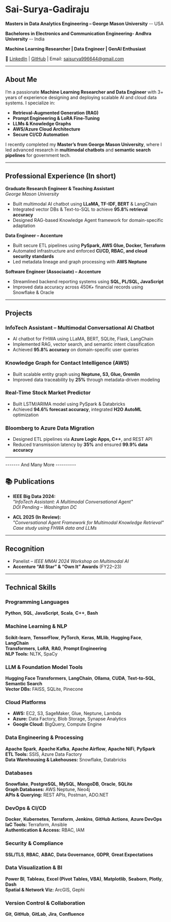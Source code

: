 # Sai-Surya-Gadiraju

 **Masters in Data Analytics Engineering – George Mason University**  -- USA
 
 **Bachelores in Electronics and Communication Engineering- Andhra University** -- India
 
 **Machine Learning Researcher | Data Engineer | GenAI Enthusiast**  
 
🔗 [LinkedIn](https://www.linkedin.com/in/ssgadiraju/) |  [GitHub](https://github.com/saisuryagadiraju) |  Email: saisurya996644@gmail.com

---

## About Me

I’m a passionate **Machine Learning Researcher and Data Engineer** with 3+ years of experience designing and deploying scalable AI and cloud data systems. I specialize in:

- **Retrieval-Augmented Generation (RAG)**
- **Prompt Engineering & LoRA Fine-Tuning**
- **LLMs & Knowledge Graphs**
- **AWS/Azure Cloud Architecture**
- **Secure CI/CD Automation**

I recently completed my **Master’s from George Mason University**, where I led advanced research in **multimodal chatbots** and **semantic search pipelines** for government tech.

---

## Professional Experience (In short)

**Graduate Research Engineer & Teaching Assistant**  
*George Mason University*  
- Built multimodal AI chatbot using **LLaMA, TF-IDF, BERT** & LangChain  
- Integrated vector DBs & Text-to-SQL to achieve **95.8% retrieval accuracy**  
- Designed RAG-based Knowledge Agent framework for domain-specific adaptation

**Data Engineer – Accenture**  
- Built secure ETL pipelines using **PySpark, AWS Glue, Docker, Terraform**  
- Automated infrastructure and enforced **CI/CD, RBAC, and cloud security standards**  
- Led metadata lineage and graph processing with **AWS Neptune**

**Software Engineer (Associaate) – Accenture**  
- Streamlined backend reporting systems using **SQL, PL/SQL, JavaScript**  
- Improved data accuracy across 450K+ financial records using Snowflake & Oracle

---

## Projects 

###  InfoTech Assistant – Multimodal Conversational AI Chatbot
- AI chatbot for FHWA using LLaMA, BERT, SQLite, Flask, LangChain  
- Implemented RAG, vector search, and semantic intent classification  
- Achieved **95.8% accuracy** on domain-specific user queries

###  Knowledge Graph for Contact Intelligence (AWS)
- Built scalable entity graph using **Neptune, S3, Glue, Gremlin**
- Improved data traceability by **25%** through metadata-driven modeling

###  Real-Time Stock Market Predictor
- Built LSTM/ARIMA model using PySpark & Databricks  
- Achieved **94.6% forecast accuracy**, integrated **H2O AutoML** optimization

###  Bloomberg to Azure Data Migration
- Designed ETL pipelines via **Azure Logic Apps, C++**, and REST API  
- Reduced transmission latency by **35%** and ensured **99.9% data accuracy**
---
------- And Many More ----------


## 📚 Publications

- **IEEE Big Data 2024:**  
  *"InfoTech Assistant: A Multimodal Conversational Agent"*  
  *DOI Pending – Washington DC*

- **ACL 2025 (In Review):**  
  *"Conversational Agent Framework for Multimodal Knowledge Retrieval"*  
  *Case study using FHWA data and LLMs*

---

##  Recognition

-  Panelist – *IEEE MMAI 2024 Workshop on Multimodal AI*  
- **Accenture “All Star” & “Own It” Awards** (FY22–23)

---



##  Technical Skills

### Programming Languages
**Python**, **SQL**, **JavaScript**, **Scala**, **C++**, **Bash**

###  Machine Learning & NLP
**Scikit-learn**, **TensorFlow**, **PyTorch**, **Keras**, **MLlib**, **Hugging Face**, **LangChain**  
**Transformers**, **LoRA**, **RAG**, **Prompt Engineering**  
**NLP Tools:** NLTK, SpaCy

### LLM & Foundation Model Tools
**Hugging Face Transformers**, **LangChain**, **Ollama**, **CUDA**, **Text-to-SQL**, **Semantic Search**  
**Vector DBs:** FAISS, SQLite, Pinecone

###  Cloud Platforms
- **AWS:** EC2, S3, SageMaker, Glue, Neptune, Lambda  
- **Azure:** Data Factory, Blob Storage, Synapse Analytics  
- **Google Cloud:** BigQuery, Compute Engine

###  Data Engineering & Processing
**Apache Spark**, **Apache Kafka**, **Apache Airflow**, **Apache NiFi**, **PySpark**  
**ETL Tools:** SSIS, Azure Data Factory  
**Data Warehousing & Lakehouses:** Snowflake, Databricks

###  Databases
**Snowflake**, **PostgreSQL**, **MySQL**, **MongoDB**, **Oracle**, **SQLite**  
**Graph Databases:** AWS Neptune, Neo4j  
**APIs & Querying:** REST APIs, Postman, ADO.NET

###  DevOps & CI/CD
**Docker**, **Kubernetes**, **Terraform**, **Jenkins**, **GitHub Actions**, **Azure DevOps**  
**IaC Tools:** Terraform, Ansible  
**Authentication & Access:** RBAC, IAM

###  Security & Compliance
**SSL/TLS**, **RBAC**, **ABAC**, **Data Governance**, **GDPR**, **Great Expectations**

###  Data Visualization & BI
**Power BI**, **Tableau**, **Excel (Pivot Tables, VBA)**, **Matplotlib**, **Seaborn**, **Plotly**, **Dash**  
**Spatial & Network Viz:** ArcGIS, Gephi

###  Version Control & Collaboration
**Git**, **GitHub**, **GitLab**, **Jira**, **Confluence**
